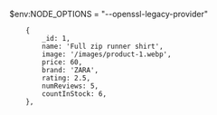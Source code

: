 $env:NODE_OPTIONS = "--openssl-legacy-provider"

        {
            _id: 1,
            name: 'Full zip runner shirt',
            image: '/images/product-1.webp',
            price: 60,
            brand: 'ZARA',
            rating: 2.5,
            numReviews: 5,
            countInStock: 6,
        },